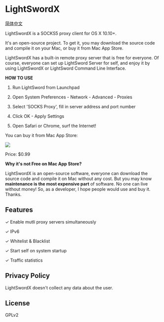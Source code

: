 # LightSwordX

[简体中文](./README_zh.md)

LightSwordX is a SOCKS5 proxy client for OS X 10.10+.

It's an open-source project. To get it, you may download the source code and compile it on your Mac, or buy it from Mac App Store.   

LightSwordX has a built-in remote proxy server that is free for everyone. Of course, everyone can set up LightSword Server for self, and enjoy it by using LightSwordX or LightSword Command Line Interface.

**HOW TO USE**

1. Run LightSword from Launchpad

2. Open System Preferences - Network - Advanced - Proxies

3. Select 'SOCKS Proxy', fill in server address and port number

4. Click OK - Apply Settings

5. Open Safari or Chrome, surf the Internet! 

You can buy it from Mac App Store:

[<img src="https://devimages.apple.com.edgekey.net/app-store/marketing/guidelines/mac/images/badge-download-on-the-mac-app-store.svg">](https://apple.com)

Price: $0.99

**Why it's not Free on Mac App Store?**

LightSwordX is an open-source software, everyone can download the source code and compile it on Mac without any cost. But you may know **maintenance is the most expensive part** of software. No one can live without money! So, as a developer, I hope people would use and buy it. Thanks.

Features
---

✓ Enable mutli proxy servers simultaneously

✓ IPv6

✓ Whitelist & Blacklist

✓ Start self on system startup

✓ Traffic statistics

Privacy Policy
---

LightSwordX doesn't collect any data about the user.

License
---

GPLv2